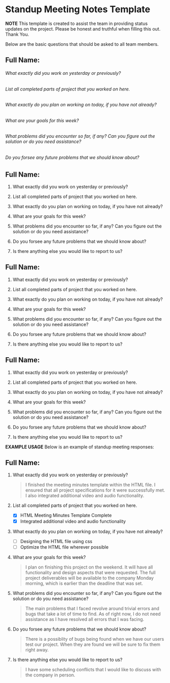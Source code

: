 # Standup Meeting Notes Template

**NOTE**
This template is created to assist the team in providing status updates on the project. Please be
honest and truthful when filling this out. Thank You.

Below are the basic questions that should be asked to all team members.

## Full Name: 

###### What exactly did you work on yesterday or previously?

###### List all completed parts of project that you worked on here.

###### What exactly do you plan on working on today, if you have not already?

###### What are your goals for this week?

###### What problems did you encounter so far, if any? Can you figure out the solution or do you need assistance?

###### Do you forsee any future problems that we should know about?


## Full Name: 

1. What exactly did you work on yesterday or previously?

2. List all completed parts of project that you worked on here.

3. What exactly do you plan on working on today, if you have not already?

4. What are your goals for this week?

5. What problems did you encounter so far, if any? Can you figure out the solution or do you need assistance?

6. Do you forsee any future problems that we should know about?
   
7. Is there anything else you would like to report to us?
   

## Full Name: 

1. What exactly did you work on yesterday or previously?

2. List all completed parts of project that you worked on here.

3. What exactly do you plan on working on today, if you have not already?

4. What are your goals for this week?

5. What problems did you encounter so far, if any? Can you figure out the solution or do you need assistance?

6. Do you forsee any future problems that we should know about?
   
7. Is there anything else you would like to report to us?
   

## Full Name: 

1. What exactly did you work on yesterday or previously?

2. List all completed parts of project that you worked on here.

3. What exactly do you plan on working on today, if you have not already?

4. What are your goals for this week?

5. What problems did you encounter so far, if any? Can you figure out the solution or do you need assistance?

6. Do you forsee any future problems that we should know about?
   
7. Is there anything else you would like to report to us?

**EXAMPLE USAGE**
Below is an example of standup meeting responses:

## Full Name: 

1. What exactly did you work on yesterday or previously?
   > I finished the meeting minutes template within the HTML file. I ensured that all project specifications for it were successfully met. I also integrated additional video and audio functionality.

2. List all completed parts of project that you worked on here.
   - [x] HTML Meeting Minutes Template Complete
   - [x] Integrated additional video and audio functionality

3. What exactly do you plan on working on today, if you have not already?
   - [ ] Designing the HTML file using css
   - [ ] Optimize the HTML file wherever possible

4. What are your goals for this week?
   > I plan on finishing this project on the weekend. It will have all functionality and design aspects that were requested. The full project deliverables will be available to the company Monday morning, which is earlier than the deadline that was set.

5. What problems did you encounter so far, if any? Can you figure out the solution or do you need assistance?
   > The main problems that I faced revolve around trivial errors and bugs that take a lot of time to find. As of right now, I do not need assistance as I have resolved all errors that I was facing.

6. Do you forsee any future problems that we should know about?
   > There is a possiblity of bugs being found when we have our users test our project. When they are found we will be sure to fix them right away.
   
7. Is there anything else you would like to report to us?
   > I have some scheduling conflicts that I would like to discuss with the company in person.







